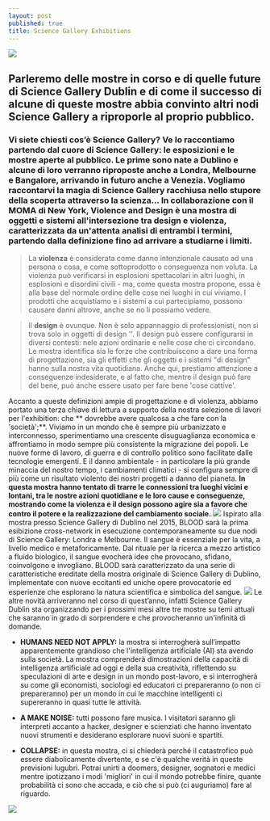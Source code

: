 ```yaml
---
layout: post
published: true
title: Science Gallery Exhibitions
---
```

![](http://3t6ba91znr5aftsk8zjscc91.wpengine.netdna-cdn.com/wp-content/uploads/2015/10/Science-Gallery-at-Trinity-College-Dublin-670x310.jpg) 

##  Parleremo delle mostre in corso e di quelle future di Science Gallery Dublin e di come il successo di alcune di queste mostre abbia convinto altri nodi Science Gallery a riproporle al proprio pubblico. 

### Vi siete chiesti cos’è Science Gallery? Ve lo raccontiamo partendo dal cuore di Science Gallery: le esposizioni e le mostre aperte al pubblico. Le prime sono nate a Dublino e alcune di loro verranno riproposte anche a Londra, Melbourne e Bangalore, arrivando in futuro anche a Venezia. Vogliamo raccontarvi la magia di Science Gallery racchiusa nello stupore della scoperta attraverso la scienza…  In collaborazione con il MOMA di New York, Violence and Design è una mostra di oggetti e sistemi all'intersezione tra design e violenza, caratterizzata da un'attenta analisi di entrambi i termini, partendo dalla definizione fino ad arrivare a studiarne i limiti.

> La **violenza** è considerata come danno intenzionale causato ad una persona o cosa, e come sottoprodotto o conseguenza non voluta. La violenza può verificarsi in esplosioni spettacolari in altri luoghi, in esplosioni e disordini civili - ma, come questa mostra propone, essa è alla base del normale ordine delle cose nei luoghi in cui viviamo. I prodotti che acquistiamo e i sistemi a cui partecipiamo, possono causare danni altrove, anche se no li possiamo vedere.  

> Il **design** è ovunque. Non è solo appannaggio di professionisti, non si trova solo in oggetti di design ''. Il design può essere configurarsi in diversi contesti: nele azioni ordinarie e nelle cose che ci circondano. Le mostra identifica sia le forze che contribuiscono a dare una forma di progettazione, sia gli effetti che  gli oggetti e  i sistemi "di design" hanno sulla nostra vita quotidiana. Anche qui, prestiamo attenzione a conseguenze indesiderate, e al fatto che, mentre il design può fare del bene, può anche essere usato per fare bene 'cose cattive'.  

Accanto a queste definizioni ampie di progettazione e di violenza, abbiamo portato una terza chiave di lettura a supporto della nostra selezione di lavori per l'exhibition: che ** dovrebbe avere qualcosa a che fare con la 'società';**. Viviamo in un mondo che è sempre più urbanizzato e interconnesso, sperimentiamo una crescente disuguaglianza economica e affrontiamo in modo sempre più consistente la migrazione dei popoli. Le nuove forme di lavoro, di guerra e di controllo politico sono facilitate dalle tecnologie emergenti. E il danno ambientale - in particolare la più grande minaccia del nostro tempo, i cambiamenti climatici - si configura sempre di più come un risultato violento dei nostri progetti a danno del pianeta. **In questa mostra hanno tentato di trarre le connessioni tra luoghi vicini e lontani, tra le nostre azioni quotidiane e le loro cause e conseguenze, mostrando come la violenza e il design possono agire sia a favore che contro il potere e la realizzazione del cambiamento sociale.** ![](http://www.dublintown.ie/wp-content/uploads/2016/10/Science-Gallery-.jpg)    Ispirato alla mostra presso Science Gallery di Dublino nel 2015, BLOOD sarà la prima esibizione cross-network in esecuzione contemporaneamente su due nodi di Science Gallery: Londra e Melbourne. Il sangue è essenziale per la vita, a livello medico e metaforicamente. Dal rituale per la ricerca a mezzo artistico a fluido biologico, il sangue evocherà idee che provocano, sfidano, coinvolgono e invogliano. BLOOD sarà caratterizzato da una serie di caratteristiche ereditate della mostra originale di Science Gallery di Dublino, implementate con nuove eccitanti ed uniche opere provocatorie ed esperienze che esplorano la natura scientifica e simbolica del sangue. ![](http://trinitynews.ie/wp/wp-content/uploads/2014/10/blood-title.png)    Le altre novità arriveranno nel corso di quest’anno, infatti Science Gallery Dublin sta organizzando per i prossimi mesi altre tre mostre su temi attuali che saranno in grado di sorprendere e che provocheranno un'infinità di domande.

- **HUMANS NEED NOT APPLY:** la mostra si interrogherà sull’impatto apparentemente grandioso che l'intelligenza artificiale (AI) sta avendo sulla società. La mostra comprenderà dimostrazioni della capacità di intelligenza artificiale ad oggi e della sua creatività, riflettendo su speculazioni di arte e design in un mondo post-lavoro, e si interrogherà su come gli economisti, sociologi ed educatori ci prepareranno (o non ci prepareranno) per un mondo in cui le macchine intelligenti ci supereranno in quasi tutte le attività.


- **A MAKE NOISE:** tutti possono fare musica. I visitatori saranno gli interpreti accanto a hacker, designer e scienziati che hanno inventato nuovi strumenti e desiderano esplorare nuovi suoni e spartiti.



- **COLLAPSE:** in questa mostra, ci si chiederà perché il catastrofico può essere diabolicamente divertente, e se c'è qualche verità in queste previsioni lugubri. Potrai unirti a doomers, designer, sognatori e medici mentre ipotizzano i modi 'migliori' in cui il mondo potrebbe finire, quante probabilità ci sono che accada, e ciò che si può (ci auguriamo) fare al riguardo.


![
](https://dublin.sciencegallery.com/files/styles/medium_wide_16_9/public/youtube/5qg6ALyw6JU.jpg?itok=ABh3epfP)
